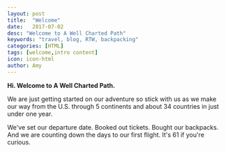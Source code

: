 ```yaml
---
layout: post
title:  "Welcome"
date:   2017-07-02
desc: "Welcome to A Well Charted Path"
keywords: "travel, blog, RTW, backpacking"
categories: [HTML]
tags: [welcome,intro content]
icon: icon-html
author: Amy
---
```


**Hi. Welcome to A Well Charted Path.**

We are just getting started on our adventure so stick with us as we make our way from the U.S. through 5 continents and about 34 countries in just under one year.

We've set our departure date. Booked out tickets. Bought our backpacks. And we are counting down the days to our first flight. It's 61 if you're curious.
